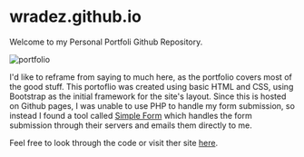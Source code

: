 # wradez.github.io

Welcome to my Personal Portfoli Github Repository. 

![portfolio](https://user-images.githubusercontent.com/36545686/46364414-fa038800-c632-11e8-883d-01712fba4c7a.JPG)

I'd like to reframe from saying to much here, as the portfolio covers most of the good stuff. This portoflio was created using basic HTML and CSS, using Bootstrap as the initial framework for the site's layout. Since this is hosted on Github pages, I was unable to use PHP to handle my form submission, so instead I found a tool called [Simple Form](https://getsimpleform.com/) which handles the form submission through their servers and emails them directly to me.

Feel free to look through the code or visit ther site [here](wradez.github.io).
